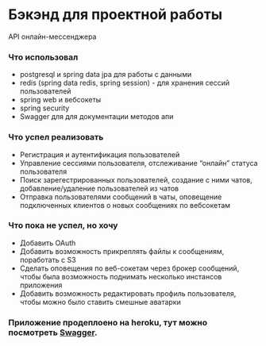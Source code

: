 # Бэкэнд для проектной работы

API онлайн-мессенджера

### Что использовал

- postgresql и spring data jpa для работы с данными
- redis (spring data redis, spring session) - для хранения сессий пользователей
- spring web и вебсокеты
- spring security
- Swagger для для документации методов апи

### Что успел реализовать

- Регистрация и аутентификация пользователей
- Управление сессиями пользователя, отслеживание “онлайн” статуса пользователя
- Поиск зарегестрированных пользователей, создание с ними чатов, добавление/удаление пользователей из чатов
- Отправка пользователями сообщений в чаты, оповещение подключенных клиентов о новых сообщениях по вебсокетам

### Что пока не успел, но хочу

- Добавить OAuth
- Добавить возможность прикреплять файлы к сообщениям, поработать с S3
- Сделать оповещения по веб-сокетам через брокер сообщений, чтобы была возможность поднимать несколько инстансов приложения
- Добавить возможность редактировать профиль пользователя, чтобы можно было ставить смешные аватарки

### Приложение продеплоено на heroku, тут можно посмотреть [Swagger](https://otus-final-project-backend.herokuapp.com/swagger-ui/index.html).
